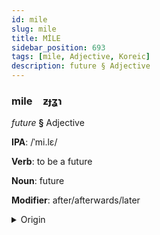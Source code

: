 ```yaml
---
id: mile
slug: mile
title: MİLE
sidebar_position: 693
tags: [mile, Adjective, Koreic]
description: future § Adjective
---
```


### mile&emsp;<span kind="abugida">ƶɟʓɿ</span>

*future* **§** Adjective

**IPA**: /ˈmi.lɛ/

**Verb**: to be a future

**Noun**: future

**Modifier**: after/afterwards/later

<details>
    <summary>Origin</summary>
    Korean 미래 mirae [ˈmi(ː)ɾɛ]<br/>
    <em>Koreic Language Family</em>
</details>